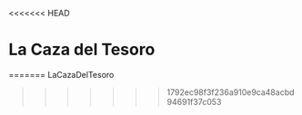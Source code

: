 <<<<<<< HEAD
# La Caza del Tesoro
=======
LaCazaDelTesoro
>>>>>>> 1792ec98f3f236a910e9ca48acbd94691f37c053
